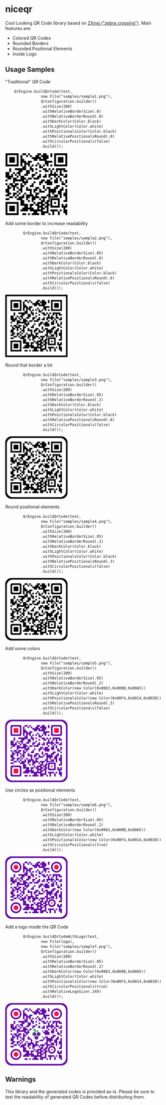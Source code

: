 niceqr
====

Cool Looking QR Code library based on [ZXing ("zebra crossing")](https://github.com/zxing/zxing).
Main features are:
- Colored QR Codes
- Rounded Borders
- Rounded Positional Elements
- Inside Logo

Usage Samples
---

"Traditional" QR Code
```
	QrEngine.buildQrCode(text, 
				new File("samples/sample1.png"),
				QrConfiguration.builder()
				.withSize(200)
				.withRelativeBorderSize(.0)
				.withRelativeBorderRound(.0)
				.withDarkColor(Color.black)
				.withLightColor(Color.white)
				.withPositionalsColor(Color.black)
				.withRelativePositionalsRound(.0)
				.withCircularPositionals(false)
				.build());
```
![alt](samples/sample1.png)

Add some border to increase readability
```		
		QrEngine.buildQrCode(text, 
				new File("samples/sample2.png"),
				QrConfiguration.builder()
				.withSize(200)
				.withRelativeBorderSize(.05)
				.withRelativeBorderRound(.0)
				.withDarkColor(Color.black)
				.withLightColor(Color.white)
				.withPositionalsColor(Color.black)
				.withRelativePositionalsRound(.0)
				.withCircularPositionals(false)
				.build());
```
![alt](samples/sample2.png)

Round that border a bit
```
		QrEngine.buildQrCode(text, 
				new File("samples/sample3.png"),
				QrConfiguration.builder()
				.withSize(200)
				.withRelativeBorderSize(.05)
				.withRelativeBorderRound(.2)
				.withDarkColor(Color.black)
				.withLightColor(Color.white)
				.withPositionalsColor(Color.black)
				.withRelativePositionalsRound(.0)
				.withCircularPositionals(false)
				.build());
```
![alt](samples/sample3.png)

Round positional elements
```		
		QrEngine.buildQrCode(text, 
				new File("samples/sample4.png"),
				QrConfiguration.builder()
				.withSize(200)
				.withRelativeBorderSize(.05)
				.withRelativeBorderRound(.2)
				.withDarkColor(Color.black)
				.withLightColor(Color.white)
				.withPositionalsColor(Color.black)
				.withRelativePositionalsRound(.3)
				.withCircularPositionals(false)
				.build());
```
![alt](samples/sample4.png)

Add some colors
```		
		QrEngine.buildQrCode(text, 
				new File("samples/sample5.png"),
				QrConfiguration.builder()
				.withSize(200)
				.withRelativeBorderSize(.05)
				.withRelativeBorderRound(.2)
				.withDarkColor(new Color(0x0063,0x000B,0x00A5))
				.withLightColor(Color.white)
				.withPositionalsColor(new Color(0x00F4,0x0014,0x0038))
				.withRelativePositionalsRound(.3)
				.withCircularPositionals(false)
				.build());
```
![alt](samples/sample5.png)

Use circles as positional elements
```		
		QrEngine.buildQrCode(text, 
				new File("samples/sample6.png"),
				QrConfiguration.builder()
				.withSize(200)
				.withRelativeBorderSize(.05)
				.withRelativeBorderRound(.2)
				.withDarkColor(new Color(0x0063,0x000B,0x00A5))
				.withLightColor(Color.white)
				.withPositionalsColor(new Color(0x00F4,0x0014,0x0038))
				.withCircularPositionals(true)
				.build());
```
![alt](samples/sample6.png)

Add a logo inside the QR Code
```		
		QrEngine.buildQrCodeWithLogo(text, 
				new File(logo),
				new File("samples/sample7.png"),
				QrConfiguration.builder()
				.withSize(200)
				.withRelativeBorderSize(.05)
				.withRelativeBorderRound(.2)
				.withDarkColor(new Color(0x0063,0x000B,0x00A5))
				.withLightColor(Color.white)
				.withPositionalsColor(new Color(0x00F4,0x0014,0x0038))
				.withCircularPositionals(true)
				.withRelativeLogoSize(.249)
				.build());
```
![alt](samples/sample7.png)

Warnings
---
This library and the generated codes is provided as-is.
Please be sure to test the readability of generated QR Codes before distributing them.

